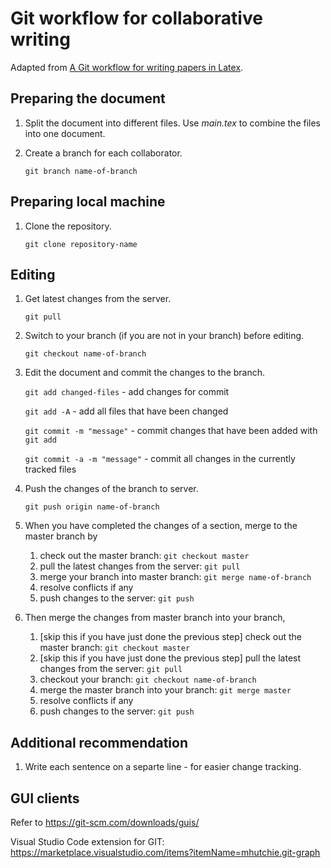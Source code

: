 # Git workflow for collaborative writing
Adapted from [A Git workflow for writing papers in Latex](https://rvprasad.medium.com/a-git-workflow-for-writing-papers-in-latex-4cfb31be4b06).

## Preparing the document
1. Split the document into different files. Use *main.tex* to combine the files into one document.
2. Create a branch for each collaborator.
   
    `git branch name-of-branch`

## Preparing local machine
1. Clone the repository.
   
    `git clone repository-name`

## Editing 
1. Get latest changes from the server.
   
    `git pull`

2. Switch to your branch (if you are not in your branch) before editing.

    `git checkout name-of-branch`

3. Edit the document and commit the changes to the branch.

    `git add changed-files` - add changes for commit

    `git add -A` - add all files that have been changed

    `git commit -m "message"` - commit changes that have been added with `git add`

    `git commit -a -m "message"` - commit all changes in the currently tracked files

4. Push the changes of the branch to server.

    `git push origin name-of-branch`

5. When you have completed the changes of a section, merge to the master branch by
   1. check out the master branch: `git checkout master`
   2. pull the latest changes from the server: `git pull`
   3. merge your branch into master branch: `git merge name-of-branch`
   4. resolve conflicts if any
   5. push changes to the server: `git push`

6. Then merge the changes from master branch into your branch,
   1. [skip this if you have just done the previous step] check out the master branch: `git checkout master`
   2. [skip this if you have just done the previous step] pull the latest changes from the server: `git pull`
   3. checkout your branch: `git checkout name-of-branch`
   4. merge the master branch into your branch: `git merge master`
   5. resolve conflicts if any
   6. push changes to the server: `git push`

## Additional recommendation
1. Write each sentence on a separte line - for easier change tracking.

## GUI clients
Refer to https://git-scm.com/downloads/guis/

Visual Studio Code extension for GIT: https://marketplace.visualstudio.com/items?itemName=mhutchie.git-graph
